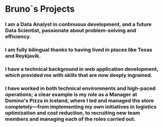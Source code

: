 # Bruno`s Projects

### I am a Data Analyst in continuous development, and a future Data Scientist, passionate about problem-solving and efficiency.
### I am fully bilingual thanks to having lived in places like Texas and Reykjavík.
### I have a technical background in web application development, which provided me with skills that are now deeply ingrained.
### I have worked in both technical environments and high-paced operations; a clear example is my role as a Manager at Domino's Pizza in Iceland, where I led and managed the store completely—from implementing my own initiatives in logistics optimization and cost reduction, to recruiting new team members and managing each of the roles carried out.

